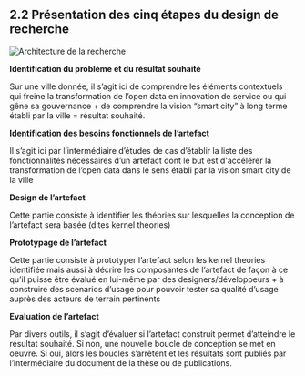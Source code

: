 ## 2.2 Présentation des cinq étapes du design de recherche 

![Architecture de la recherche](http://opendatatales.com/wp-content/uploads/2020/03/Consortium-doctoral-AIM-Nantes-1.png)

**Identification du problème et du résultat souhaité** 

Sur une ville donnée, il s’agit ici de comprendre les éléments contextuels qui freine la transformation de l’open data en innovation de service ou qui gêne sa gouvernance + de comprendre la vision “smart city” à long terme établi par la ville = résultat souhaité. 

**Identification des besoins fonctionnels de l’artefact**

Il s’agit ici par l’intermédiaire d’études de cas d’établir la liste des fonctionnalités nécessaires d’un artefact dont le but est d'accélérer la transformation de l’open data dans le sens établi par la vision smart city de la ville 

**Design de l’artefact** 

Cette partie consiste à identifier les théories sur lesquelles la conception de l’artefact sera basée (dites kernel theories)

**Prototypage de l’artefact** 

Cette partie consiste à prototyper l’artefact selon les kernel theories identifiée mais aussi à décrire les composantes de l’artefact de façon à ce qu’il puisse être évalué en lui-même par des designers/développeurs + à construire des scenarios d’usage pour pouvoir tester sa qualité d’usage auprès des acteurs de terrain pertinents 

**Evaluation de l’artefact** 

Par divers outils, il s’agit d’évaluer si l’artefact construit permet d’atteindre le résultat souhaité. Si non, une nouvelle boucle de conception se met en oeuvre. Si oui, alors les boucles s’arrêtent et les résultats sont publiés par l’intermédiaire du document de la thèse ou de publications. 

